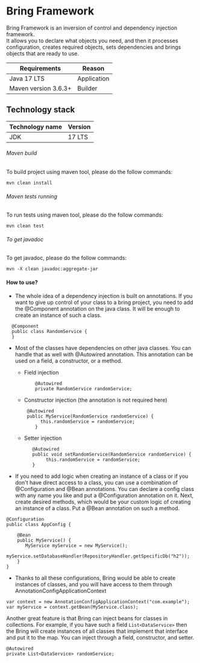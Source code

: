 # Bring Framework

Bring Framework is an inversion of control and dependency injection framework.<br>
It allows you to declare what objects you need, and then it processes configuration, creates required objects, sets dependencies and brings objects that are ready to use.


| Requirements                   	 | Reason                         	     |
|----------------------------------|--------------------------------------|
| Java 17 LTS           	          | Application                        	 |    |
| Maven version 3.6.3+ 	           | Builder 	                          |

## Technology stack
| Technology name                   	 | Version                        	 |
|-------------------------------------|----------------------------------|
| JDK        	                         | 17 LTS                           |


###### Maven build
To build project using maven tool, please do the follow commands:
```$xslt
mvn clean install
```
###### Maven tests running
To run tests using maven tool, please do the follow commands:

```$xslt
mvn clean test
```

###### To get javadoc

To get javadoc, please do the follow commands:

```$xslt
mvn -X clean javadoc:aggregate-jar
```

#### How to use?

* The whole idea of a dependency injection is built on annotations.
  If you want to give up control of your class to a bring project, you need to add the @Component annotation on the java
  class.
  It will be enough to create an instance of such a class.

```
  @Component
  public class RandomService {
  }
```  

* Most of the classes have dependencies on other java classes. You can handle that as well with @Autowired annotation.
  This annotation can be used on a field, a constructor, or a method.

  - Field injection

    ```agsl
	    @Autowired
	    private RandomService randomService;
    ```
  - Constructor injection (the annotation is not required here)
    ```agsl
     @Autowired
     public MyService(RandomService randomService) {
	      this.randomService = randomService;
	    }
  - Setter injection
    ```agsl
	   @Autowired
	   public void setRandomService(RandomService randomService) {
		    this.randomService = randomService;
	   }
    ```

* If you need to add logic when creating an instance of a class or if you don't have direct access to a class, you can
  use
  a combination of @Configuration and @Bean annotations.
  You can declare a config class with any name you like and put a @Configuration annotation on it. Next, create desired
  methods, which would be your custom logic of creating an instance of a class. Put a @Bean annotation on such a method.

```agsl
@Configuration
public class AppConfig {

    @Bean
    public MyService() {
	   MyService myService = new MyService();
	   myService.setDatabaseHandler(RepositoryHandler.getSpecificDb("h2"));
    }
}

```

* Thanks to all these configurations, Bring would be able to create instances of classes, and you will have access to
  them
  through AnnotationConfigApplicationContext

```agsl
var context = new AnnotationConfigApplicationContext("com.example");
var myService = context.getBean(MyService.class);
```

Another great feature is that Bring can inject beans for classes in collections. For example, if you have such a
field  `List<DataService>` then the Bring will create instances of all classes that implement that interface and put it
to the map. You can inject through a field, constructor, and setter.
```agsl
@Autowired
private List<DataService> randomService;
```

